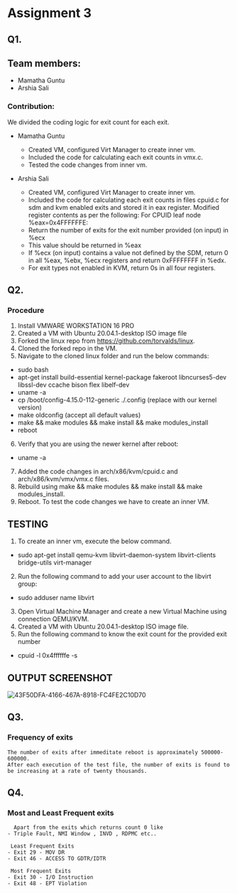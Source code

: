 # Assignment 3

## Q1.

## Team members:
  - Mamatha Guntu
  - Arshia Sali
  
### Contribution: 
  We divided the coding logic for exit count for each exit.

  - Mamatha Guntu 
    - Created VM, configured Virt Manager to create inner vm. 
    - Included the code for calculating each exit counts in vmx.c.
    - Tested the code changes from inner vm.
  
  - Arshia Sali 
    - Created VM, configured Virt Manager to create inner vm.
    - Included the code for calculating each exit counts in files cpuid.c for sdm and kvm enabled exits and stored it in eax register. Modified register contents as per the following:
    For CPUID leaf node %eax=0x4FFFFFFE:
    - Return the number of exits for the exit number provided (on input) in %ecx
    - This value should be returned in %eax
    - If %ecx (on input) contains a value not defined by the SDM, return 0 in all %eax, %ebx, %ecx registers and return 0xFFFFFFFF in %edx. 
    - For exit types not enabled in KVM, return 0s in all four registers.
    

## Q2.

### Procedure
1. Install VMWARE WORKSTATION 16 PRO
2. Created a VM with Ubuntu 20.04.1-desktop ISO image file
3. Forked the linux repo from https://github.com/torvalds/linux.
4. Cloned the forked repo in the VM.
5. Navigate to the cloned linux folder and run the below commands:
  - sudo bash
  - apt-get install build-essential kernel-package fakeroot libncurses5-dev libssl-dev ccache bison flex libelf-dev
  - uname -a 
  - cp /boot/config-4.15.0-112-generic ./.config (replace with our kernel version)
  - make oldconfig (accept all default values)
  - make && make modules && make install && make modules_install 
  - reboot
6. Verify that you are using the newer kernel after reboot:
 - uname -a
7. Added the code changes in arch/x86/kvm/cpuid.c and arch/x86/kvm/vmx/vmx.c files.
8. Rebuild using  make && make modules && make install && make modules_install.
9. Reboot. To test the code changes we have to create an inner VM.

## TESTING
1. To create an inner vm, execute the below command.
 - sudo apt-get install qemu-kvm libvirt-daemon-system libvirt-clients bridge-utils virt-manager
2. Run the following command to add your user account to the libvirt group:
 - sudo adduser name libvirt
3. Open Virtual Machine Manager and create a new Virtual Machine using connection QEMU/KVM.
4. Created a VM with Ubuntu 20.04.1-desktop ISO image file.
5. Run the following command to know the exit count for the provided exit number
 - cpuid -l 0x4ffffffe -s <exit number>

## OUTPUT SCREENSHOT
![43F50DFA-4166-467A-8918-FC4FE2C10D70](https://user-images.githubusercontent.com/37695314/102023620-bb54d680-3d41-11eb-9744-672575b20dcf.jpeg)  


## Q3.
    
### Frequency of exits
    The number of exits after immeditate reboot is approximately 500000-600000. 
    After each execution of the test file, the number of exits is found to be increasing at a rate of twenty thousands. 
    
## Q4.
    
### Most and Least Frequent exits
      Apart from the exits which returns count 0 like 
    - Triple Fault, NMI Window , INVD , RDPMC etc..
    
     Least Frequent Exits
    - Exit 29 - MOV DR
    - Exit 46 - ACCESS TO GDTR/IDTR
    
     Most Frequent Exits
    - Exit 30 - I/O Instruction
    - Exit 48 - EPT Violation
